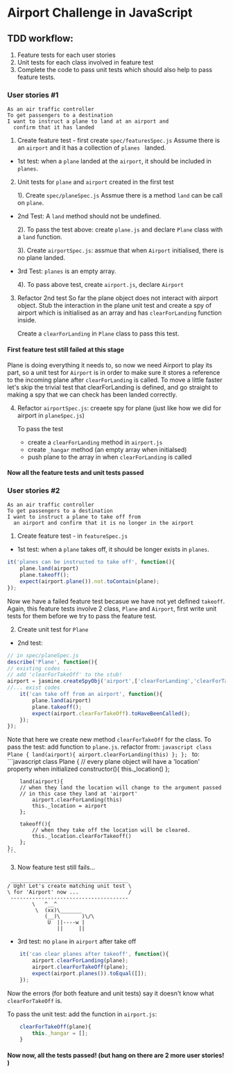 # Airport Challenge in JavaScript

## TDD workflow: 
1. Feature tests for each user stories
2. Unit tests for each class involved in feature test
3. Complete the code to pass unit tests which should also help to pass feature tests. 

### User stories #1
```
As an air traffic controller
To get passengers to a destination
I want to instruct a plane to land at an airport and  
  confirm that it has landed
```
1. Create feature test - first create `spec/featuresSpec.js`
Assume there is an `airport` and it has a collection of `planes ` landed. 

- 1st test: 
when a `plane` landed at the `airport`, it should be included in `planes`. 


2. Unit tests for `plane` and `airport` created in the first test 
    
    1). Create `spec/planeSpec.js`
    Assmue there is a method `land` can be call on `plane`.

- 2nd Test:
A `land` method should not be undefined.

    2). To pass the test above: create `plane.js` and declare `Plane` class with a `land` function. 

    3). Create `airportSpec.js`: assmue that when `Airport` initialised, there is no plane landed.

- 3rd Test: 
`planes` is an empty array.

    4). To pass above test, create `airport.js`, declare `Airport`

3. Refactor 2nd test
So far the plane object does not interact with airport object. Stub the interaction in the plane unit test and create a spy of airport which is initialised as an array and has `clearForLanding` function inside. 

    Create a `clearForLanding` in `Plane` class to pass this test.

#### First feature test still failed at this stage
Plane is doing everything it needs to, so now we need Airport to play its part, so a unit test for `Airport` is in order to make sure it stores a reference to the incoming plane after `clearForLanding` is called. To move a little faster let's skip the trivial test that clearForLanding is defined, and go straight to making a spy that we can check has been landed correctly.

4. Refactor `airportSpec.js`: creaete spy for plane (just like how we did for airport in `planeSpec.js`)

    To pass the test
    - create a `clearForLanding` method in `airport.js`
    - create `_hangar` method (an empty array when initialsed)
    - push plane to the array in when `clearForLanding` is called 

#### Now all the feature tests and unit tests passed 


### User stories #2 
```
As an air traffic controller
To get passengers to a destination
I want to instruct a plane to take off from
  an airport and confirm that it is no longer in the airport
```
1. Create feature test - in `featureSpec.js` 

- 1st test:
when a `plane` takes off, it should be longer exists in `planes`.

```javascript
it('planes can be instructed to take off', function(){
	plane.land(airport)
	plane.takeoff();
	expect(airport.plane()).not.toContain(plane);
});
```
Now we have a failed feature test becasue we have not yet defined `takeoff`. Again, this feature tests involve 2 class, `Plane` and `Airport`, first write unit tests for them before we try to pass the feature test.

2. Create unit test for `Plane` 

- 2nd test:
```javascript
// in spec/planeSpec.js
describe('Plane', function(){
// existing codes ... 
// add 'clearForTakeOff' to the stub!
airport = jasmine.createSpyObj('airport',['clearForLanding','clearForTakeOff']);
//... exist codes
	it('can take off from an airport', function(){
		plane.land(airport)
		plane.takeoff();
		expect(airport.clearForTakeOff).toHaveBeenCalled();
	});
});
```
Note that here we create new method `clearForTakeOff` for the class. 
To pass the test: add function to `plane.js`. 
	refactor from: 
	```javascript
	class Plane {
		land(airport){
			airport.clearForLanding(this)
		};
	};
	```
	to:
	```javascript
	class Plane {
		// every plane object will have a 'location' property when initialized
		constructor(){
			this._location()
		};
	
		land(airport){
		// when they land the location will change to the argument passed 
		// in this case they land at 'airport'
			airport.clearForLanding(this)
			this._location = airport
		};

		takeoff(){
			// when they take off the location will be cleared.
			this._location.clearForTakeoff()
		};
	};
	```

3. Now feature test still fails...
```
 ______________________________________ 
/ Ugh! Let's create matching unit test \
\ for 'Airport' now ...                /
 -------------------------------------- 
        \   ^__^
         \  (xx)\_______
            (__)\       )\/\
             U  ||----w |
                ||     ||
```
- 3rd test: no `plane` in `airport` after take off 
```javascript 
	it('can clear planes after takeoff', function(){
		airport.clearForLanding(plane);
		airport.clearForTakeOff(plane);
		expect(airport.planes()).toEqual([]);
	});
```
Now the errors (for both feature and unit tests) say it doesn't know what `clearForTakeOff` is.

To pass the unit test: add the function in `airport.js`:
```javascript
	clearForTakeOff(plane){
		this._hangar = [];
	}
```
#### Now now, all the tests passed! (but hang on there are 2 more user stories! )

	




	 










